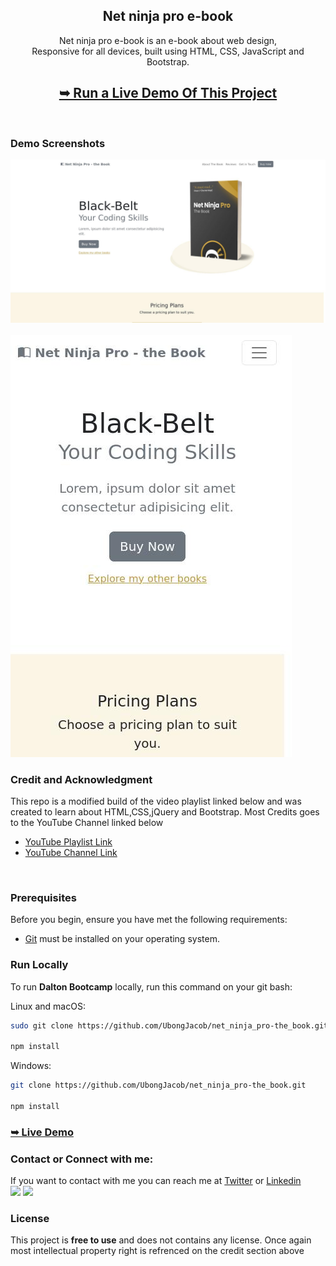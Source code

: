 <div align="center">
  <h2 align="center">Net ninja pro e-book</h2>

Net ninja pro e-book is an e-book about web design, <br />Responsive for all devices, built using HTML, CSS, JavaScript and Bootstrap.

## <a href="https://ubongjacob.github.io/net_ninja_pro-the_book"><strong>➥ Run a Live Demo Of This Project </strong></a>

</div>

<br />

### Demo Screenshots

<div background-color="red" >
<img src="./demo-images/desktop.jpg" alt="Desktop Demo">
<br/>
<br/>
<img src="./demo-images/mobile.jpg" alt="Mobile Demo">
</div>

### Credit and Acknowledgment

This repo is a modified build of the video playlist linked below and was created to learn about HTML,CSS,jQuery and Bootstrap. Most Credits goes to the YouTube Channel linked below

- [YouTube Playlist Link](https://www.youtube.com/playlist?list=PL4cUxeGkcC9joIM91nLzd_qaH_AimmdAR)
- [YouTube Channel Link](https://www.youtube.com/c/TheNetNinja)

<br/>

### Prerequisites

Before you begin, ensure you have met the following requirements:

- [Git](https://git-scm.com/downloads 'Download Git') must be installed on your operating system.

### Run Locally

To run **Dalton Bootcamp** locally, run this command on your git bash:

Linux and macOS:

```bash
sudo git clone https://github.com/UbongJacob/net_ninja_pro-the_book.git

npm install
```

Windows:

```bash
git clone https://github.com/UbongJacob/net_ninja_pro-the_book.git

npm install
```

### <a href="https://ubongjacob.github.io/net_ninja_pro-the_book"><strong>➥ Live Demo</strong></a>

### Contact or Connect with me:

If you want to contact with me you can reach me at [Twitter](https://www.twitter.com/ubonggjacob) or [Linkedin](https://www.linkedin.com/in/ubonggjacob)
<br />
<a href = "https://www.linkedin.com/in/ubonggjacob"><img src="https://img.icons8.com/fluent/48/000000/linkedin.png"/></a>
<a href = "https://twitter.com/UbonggJacob"><img src="https://img.icons8.com/fluent/48/000000/twitter.png"/></a>

### License

This project is **free to use** and does not contains any license. Once again most intellectual property right is refrenced on the credit section above
